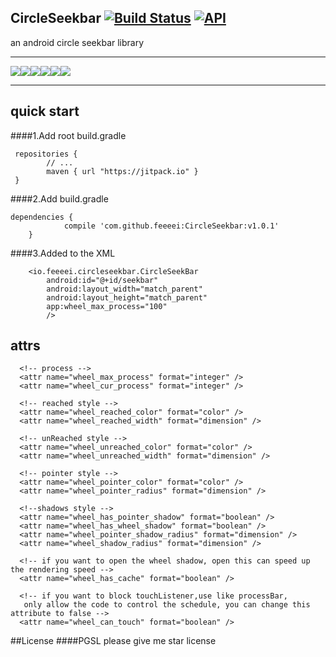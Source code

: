 ## CircleSeekbar [![Build Status](https://travis-ci.org/feeeei/CircleSeekbar.svg?branch=master)](https://travis-ci.org/feeeei/CircleSeekbar)    [![API](https://img.shields.io/badge/API-7%2B-brightgreen.svg?style=flat)](https://android-arsenal.com/api?level=7)
an android circle seekbar library

----
![](https://github.com/feeeei/CircleSeekbar/blob/master/gifs/style1.gif)![](https://github.com/feeeei/CircleSeekbar/blob/master/gifs/style2.gif)![](https://github.com/feeeei/CircleSeekbar/blob/master/gifs/withshadow.gif)![](https://github.com/feeeei/CircleSeekbar/blob/master/gifs/withtext.gif)![](https://github.com/feeeei/CircleSeekbar/blob/master/gifs/download.gif)![](https://github.com/feeeei/CircleSeekbar/blob/master/gifs/union.gif)

----

## quick start
####1.Add root build.gradle
```
 repositories {
        // ...
        maven { url "https://jitpack.io" }
 }
```
####2.Add build.gradle
```
dependencies {
	        compile 'com.github.feeeei:CircleSeekbar:v1.0.1'
	}
```
####3.Added to the XML
```
    <io.feeeei.circleseekbar.CircleSeekBar
        android:id="@+id/seekbar"
        android:layout_width="match_parent"
        android:layout_height="match_parent"
        app:wheel_max_process="100"
        />
```

## attrs
```
  <!-- process -->
  <attr name="wheel_max_process" format="integer" />
  <attr name="wheel_cur_process" format="integer" />
  
  <!-- reached style -->
  <attr name="wheel_reached_color" format="color" />
  <attr name="wheel_reached_width" format="dimension" />
  
  <!-- unReached style -->
  <attr name="wheel_unreached_color" format="color" />
  <attr name="wheel_unreached_width" format="dimension" />
  
  <!-- pointer style -->
  <attr name="wheel_pointer_color" format="color" />
  <attr name="wheel_pointer_radius" format="dimension" />
  
  <!--shadows style -->
  <attr name="wheel_has_pointer_shadow" format="boolean" />
  <attr name="wheel_has_wheel_shadow" format="boolean" />
  <attr name="wheel_pointer_shadow_radius" format="dimension" />
  <attr name="wheel_shadow_radius" format="dimension" />
  
  <!-- if you want to open the wheel shadow, open this can speed up the rendering speed -->
  <attr name="wheel_has_cache" format="boolean" />
  
  <!-- if you want to block touchListener,use like processBar,
   only allow the code to control the schedule, you can change this attribute to false -->
  <attr name="wheel_can_touch" format="boolean" />    
```

##License
####PGSL
  please give me star license

